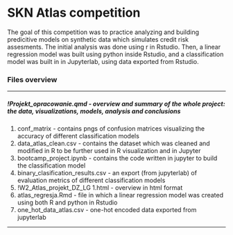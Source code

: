 # SKN Atlas competition
The goal of this competition was to practice analyzing and building predicitive models on synthetic data which simulates credit risk assesments.
The initial analysis was done using r in Rstudio. Then, a linear regression model was built using python inside Rstudio, and a classification model was built in in Jupyterlab, using data exported from Rstudio.

### Files overview
---
##### !Projekt_opracowanie.qmd - overview and summary of the whole project: the data, visualizations, models, analysis and conclusions
  
1. conf_matrix  - contains pngs of confusion matrices visualizing the accuracy of different classification models
2. data_atlas_clean.csv  - contains the dataset which was cleaned and modified in R to be further used in R visualization and in Jupyter
3. bootcamp_project.ipynb  -  contains the code written in jupyter to build the classification model
4. binary_clasification_results.csv - an export (from jupyterlab) of evaluation metrics of different classification models
5. !W2_Atlas_projekt_DZ_LG 1.html - overview in html format
6. atlas_regresja.Rmd - file in which a linear regression model was created using both R and python in Rstudio
7. one_hot_data_atlas.csv - one-hot encoded data exported from jupyterlab

---
